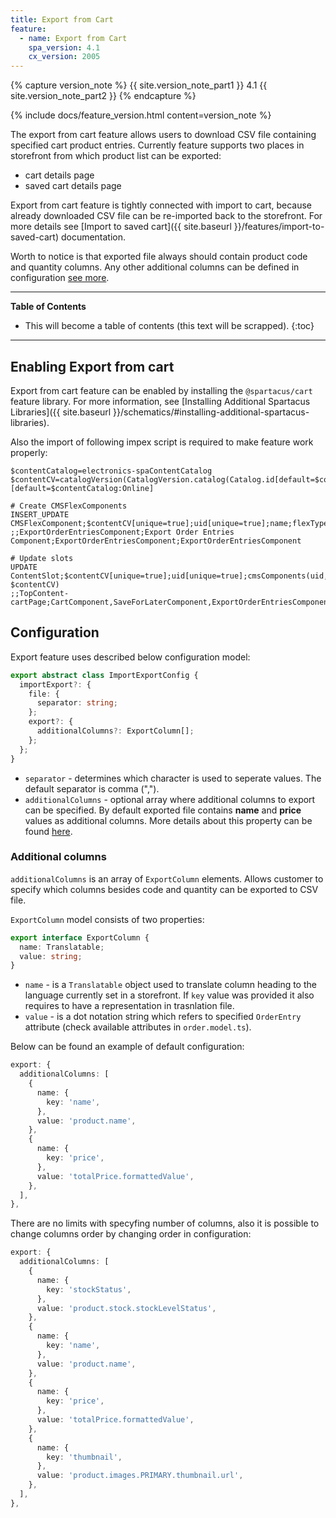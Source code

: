 ```yaml
---
title: Export from Cart
feature:
  - name: Export from Cart
    spa_version: 4.1
    cx_version: 2005
---
```


{% capture version_note %}
{{ site.version_note_part1 }} 4.1 {{ site.version_note_part2 }}
{% endcapture %}

{% include docs/feature_version.html content=version_note %}

The export from cart feature allows users to download CSV file containing specified cart product entries. Currently feature supports two places in storefront from which product list can be exported:

- cart details page
- saved cart details page

Export from cart feature is tightly connected with import to cart, because already downloaded CSV file can be re-imported back to the storefront. For more details see [Import to saved cart]({{ site.baseurl }}/features/import-to-saved-cart) documentation.

Worth to notice is that exported file always should contain product code and quantity columns. Any other additional columns can be defined in configuration [see more](#additional-columns).

---

**Table of Contents**

- This will become a table of contents (this text will be scrapped).
  {:toc}

---

## Enabling Export from cart

Export from cart feature can be enabled by installing the `@spartacus/cart` feature library. For more information, see [Installing Additional Spartacus Libraries]({{ site.baseurl }}/schematics/#installing-additional-spartacus-libraries).

Also the import of following impex script is required to make feature work properly:

```
$contentCatalog=electronics-spaContentCatalog
$contentCV=catalogVersion(CatalogVersion.catalog(Catalog.id[default=$contentCatalog]),CatalogVersion.version[default=Online])[default=$contentCatalog:Online]

# Create CMSFlexComponents
INSERT_UPDATE CMSFlexComponent;$contentCV[unique=true];uid[unique=true];name;flexType;&componentRef
;;ExportOrderEntriesComponent;Export Order Entries Component;ExportOrderEntriesComponent;ExportOrderEntriesComponent

# Update slots
UPDATE ContentSlot;$contentCV[unique=true];uid[unique=true];cmsComponents(uid, $contentCV)
;;TopContent-cartPage;CartComponent,SaveForLaterComponent,ExportOrderEntriesComponent
```

## Configuration

Export feature uses described below configuration model:

```ts
export abstract class ImportExportConfig {
  importExport?: {
    file: {
      separator: string;
    };
    export?: {
      additionalColumns?: ExportColumn[];
    };
  };
}
```

- `separator` - determines which character is used to seperate values. The default separator is comma (",").
- `additionalColumns` - optional array where additional columns to export can be specified. By default exported file contains **name** and **price** values as additional columns. More details about this property can be found [here](#additional-columns).

### Additional columns

`additionalColumns` is an array of `ExportColumn` elements. Allows customer to specify which columns besides code and quantity can be exported to CSV file.

`ExportColumn` model consists of two properties:

```ts
export interface ExportColumn {
  name: Translatable;
  value: string;
}
```

- `name` - is a `Translatable` object used to translate column heading to the language currently set in a storefront. If `key` value was provided it also requires to have a representation in trasnlation file.
- `value` - is a dot notation string which refers to specified `OrderEntry` attribute (check available attributes in `order.model.ts`).

Below can be found an example of default configuration:

```ts
export: {
  additionalColumns: [
    {
      name: {
        key: 'name',
      },
      value: 'product.name',
    },
    {
      name: {
        key: 'price',
      },
      value: 'totalPrice.formattedValue',
    },
  ],
},
```

There are no limits with specyfing number of columns, also it is possible to change columns order by changing order in configuration:

```ts
export: {
  additionalColumns: [
    {
      name: {
        key: 'stockStatus',
      },
      value: 'product.stock.stockLevelStatus',
    },
    {
      name: {
        key: 'name',
      },
      value: 'product.name',
    },
    {
      name: {
        key: 'price',
      },
      value: 'totalPrice.formattedValue',
    },
    {
      name: {
        key: 'thumbnail',
      },
      value: 'product.images.PRIMARY.thumbnail.url',
    },
  ],
},
```
